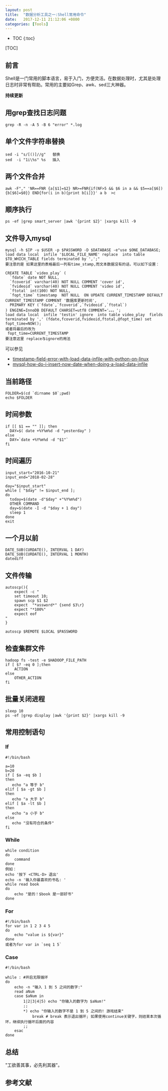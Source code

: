 ```yaml
---
layout: post
title:  "数据分析工具之一:Shell常用命令"
date:   2017-12-11 21:12:06 +0800
categories: [Tools]
---
```


* TOC
{:toc}

[TOC]
## 前言
Shell是一门常用的脚本语言，易于入门，方便灵活。在数据处理时，尤其是处理日志时非常有帮助。常用的主要如Grep、awk、sed三大神器。

**持续更新**

## 用grep查找日志问题
```shell
grep -R -n -A 5 -B 6 "error" *.log
```

## 单个文件字符串替换
```shell
sed -i "s/[()]//g"   替换
sed  -i "1i\%s" %s   插入
```

## 两个文件合并
```shell
awk -F"," 'NR==FNR {a[$1]=$2} NR>=FNR{if(NF>5 && $6 in a && $5==a[$6]){b[$6]=$0}} END{for(i in b){print b[i]}}' a b  >c
```

## 顺序执行
```shell
ps -ef |grep smart_server |awk '{print $2}' |xargs kill -9
```
## 文件导入mysql
```shell
mysql -h $IP -u $USER -p $PASSWORD -D $DATABASE -e"use $ONE_DATABASE;
load data local  infile '$LOCAL_FILE_NAME' replace  into table $TO_WHICH_TABLE fields terminated by ',';"
要注意的是 如果这里的表格最后一列有time_stamp,而文本数据没有的话，可以如下设置：

CREATE TABLE `video_play` (
  `fdate` date NOT NULL,
  `fcoverid` varchar(40) NOT NULL COMMENT 'cover id',
  `fvideoid` varchar(40) NOT NULL COMMENT 'video id',
  `ftotal` int(100) NOT NULL,
  `fopt_time` timestamp  NOT NULL  ON UPDATE CURRENT_TIMESTAMP DEFAULT CURRENT_TIMESTAMP COMMENT '数据库更新时间',
  PRIMARY KEY (`fdate`,`fcoverid`,`fvideoid`,`ftotal`)
) ENGINE=InnoDB DEFAULT CHARSET=utf8 COMMENT='。。。';
load data local  infile 'testin' ignore  into table video_play  fields terminated by ',' (fdate,fcoverid,fvideoid,ftotal,@fopt_time) set fopt_time=NOW();
或者将最后的改为
 fopt_time=CURRENT_TIMESTAMP
要注意这里 replace与ignore的用法
```
可以参见
- [timestamp-field-error-with-load-data-infile-with-python-on-linux](https://stackoverflow.com/questions/38269211/timestamp-field-error-with-load-data-infile-with-python-on-linux)
- [mysql-how-do-i-insert-now-date-when-doing-a-load-data-infile](https://stackoverflow.com/questions/9591170/mysql-how-do-i-insert-now-date-when-doing-a-load-data-infile)

## 当前路径
```shell
FOLDER=$(cd `dirname $0`;pwd)
echo $FOLDER
```

## 时间参数
```shell
if [[ $1 == "" ]]; then
  DAY=$( date +%Y%m%d -d "yesterday" )
else
  DAY=`date +%Y%m%d -d "$1"`
fi
```

## 时间遍历
```shell
input_start="2016-10-21"
input_end="2018-02-28"

day="$input_start"
while [ "$day" != $input_end ];
do
  today=$(date -d"$day" +"%Y%m%d")
  OTHER COMMAND
  day=$(date -I -d "$day + 1 day")
  sleep 1
done
exit
```
## 一个月以前
```shell
DATE_SUB(CURDATE(), INTERVAL 1 DAY)
DATE_SUB(CURDATE(), INTERVAL 1 MONTH)
datediff
```

## 文件传输
```shell
autoscp(){
    expect -c "
    set timeout 10;
    spawn scp $1 $2
    expect  "*assword*" {send $3\r}
    expect "*100%"
    expect eof
"
}

autoscp $REMOTE $LOCAL $PASSWORD
```

## 检查集群文件
```shell
hadoop fs -test -e $HADOOP_FILE_PATH
if [ $? -eq 0 ];then
    ACTION
else
    OTHER_ACTION
fi
```

## 批量关闭进程
```shell
sleep 10
ps -ef |grep display |awk '{print $2}' |xargs kill -9
```
## 常用控制语句
### If
```shell
#!/bin/bash

a=10
b=20
if [ $a -eq $b ]
then
   echo "a 等于 b"
elif [ $a -gt $b ]
then
   echo "a 大于 b"
elif [ $a -lt $b ]
then
   echo "a 小于 b"
else
   echo "没有符合的条件"
fi
```
### While
```shell
while condition
do
    command
done
例如：
echo '按下 <CTRL-D> 退出'
echo -n '输入你最喜欢的书名: '
while read book
do
    echo "是的！$book 是一部好书"
done
```

### For
```shell
#!/bin/bash
for var in 1 2 3 4 5
do
    echo "value is ${var}"
done
或者为for var in `seq 1 5`
```

### Case
```shell
#!/bin/bash

while : #开启无限循环
do
    echo -n "输入 1 到 5 之间的数字:"
    read aNum
    case $aNum in
        1|2|3|4|5) echo "你输入的数字为 $aNum!"
        ;;
        *) echo "你输入的数字不是 1 到 5 之间的! 游戏结束"
            break # break 表示退出循环; 如果使用continue关键字，则结束本次循环，继续执行循环后面的内容
        ;;
    esac
done
```
## 总结
"工欲善其事，必先利其器"。

## 参考文献
```shell

```
